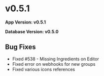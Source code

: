 # v0.5.1

**App Version: v0.5.1**

**Database Version: v0.5.0**


## Bug Fixes
- Fixed #538 - Missing Ingredients on Editor
- Fixed error on webhooks for new groups
- Fixed various icons references
